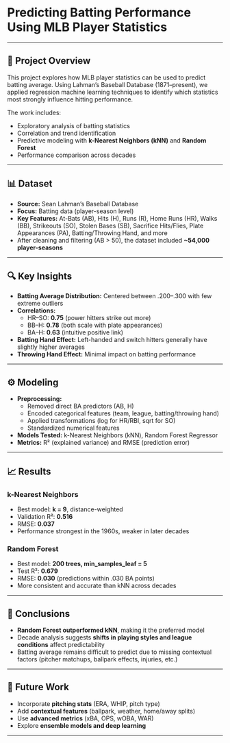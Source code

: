 # Predicting Batting Performance Using MLB Player Statistics
---

## 📌 Project Overview
This project explores how MLB player statistics can be used to predict batting average. Using Lahman’s Baseball Database (1871–present), we applied regression machine learning techniques to identify which statistics most strongly influence hitting performance.  

The work includes:
- Exploratory analysis of batting statistics  
- Correlation and trend identification  
- Predictive modeling with **k-Nearest Neighbors (kNN)** and **Random Forest**  
- Performance comparison across decades  

---

## 📊 Dataset
- **Source:** Sean Lahman’s Baseball Database  
- **Focus:** Batting data (player-season level)  
- **Key Features:** At-Bats (AB), Hits (H), Runs (R), Home Runs (HR), Walks (BB), Strikeouts (SO), Stolen Bases (SB), Sacrifice Hits/Flies, Plate Appearances (PA), Batting/Throwing Hand, and more  
- After cleaning and filtering (AB > 50), the dataset included **~54,000 player-seasons**  

---

## 🔍 Key Insights
- **Batting Average Distribution:** Centered between .200–.300 with few extreme outliers  
- **Correlations:**  
  - HR–SO: **0.75** (power hitters strike out more)  
  - BB–H: **0.78** (both scale with plate appearances)  
  - BA–H: **0.63** (intuitive positive link)  
- **Batting Hand Effect:** Left-handed and switch hitters generally have slightly higher averages  
- **Throwing Hand Effect:** Minimal impact on batting performance  

---

## ⚙️ Modeling
- **Preprocessing:**  
  - Removed direct BA predictors (AB, H)  
  - Encoded categorical features (team, league, batting/throwing hand)  
  - Applied transformations (log for HR/RBI, sqrt for SO)  
  - Standardized numerical features  
- **Models Tested:** k-Nearest Neighbors (kNN), Random Forest Regressor  
- **Metrics:** R² (explained variance) and RMSE (prediction error)  

---

## 📈 Results

### k-Nearest Neighbors
- Best model: **k = 9**, distance-weighted  
- Validation R²: **0.516**  
- RMSE: **0.037**  
- Performance strongest in the 1960s, weaker in later decades  

### Random Forest
- Best model: **200 trees, min_samples_leaf = 5**  
- Test R²: **0.679**  
- RMSE: **0.030** (predictions within .030 BA points)  
- More consistent and accurate than kNN across decades  

---

## 📌 Conclusions
- **Random Forest outperformed kNN**, making it the preferred model  
- Decade analysis suggests **shifts in playing styles and league conditions** affect predictability  
- Batting average remains difficult to predict due to missing contextual factors (pitcher matchups, ballpark effects, injuries, etc.)  

---

## 🚀 Future Work
- Incorporate **pitching stats** (ERA, WHIP, pitch type)  
- Add **contextual features** (ballpark, weather, home/away splits)  
- Use **advanced metrics** (xBA, OPS, wOBA, WAR)  
- Explore **ensemble models and deep learning**  

---
